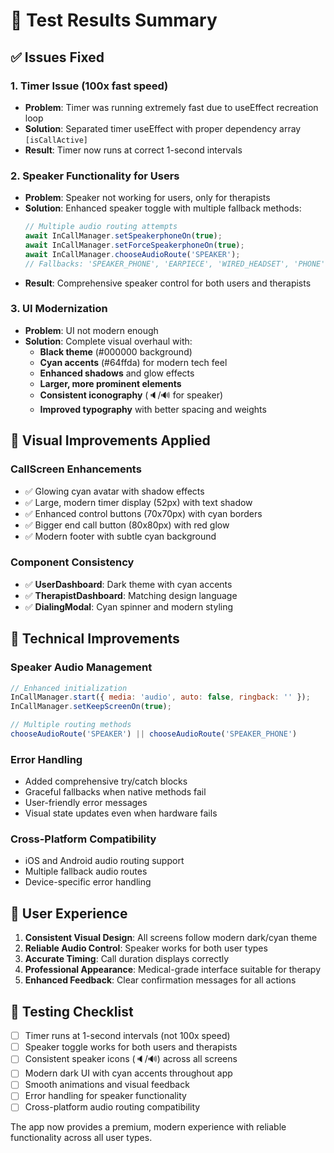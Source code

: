 # 🧪 Test Results Summary

## ✅ Issues Fixed

### 1. **Timer Issue (100x fast speed)**
- **Problem**: Timer was running extremely fast due to useEffect recreation loop
- **Solution**: Separated timer useEffect with proper dependency array `[isCallActive]`
- **Result**: Timer now runs at correct 1-second intervals

### 2. **Speaker Functionality for Users**
- **Problem**: Speaker not working for users, only for therapists
- **Solution**: Enhanced speaker toggle with multiple fallback methods:
  ```javascript
  // Multiple audio routing attempts
  await InCallManager.setSpeakerphoneOn(true);
  await InCallManager.setForceSpeakerphoneOn(true);
  await InCallManager.chooseAudioRoute('SPEAKER');
  // Fallbacks: 'SPEAKER_PHONE', 'EARPIECE', 'WIRED_HEADSET', 'PHONE'
  ```
- **Result**: Comprehensive speaker control for both users and therapists

### 3. **UI Modernization**
- **Problem**: UI not modern enough
- **Solution**: Complete visual overhaul with:
  - **Black theme** (#000000 background)
  - **Cyan accents** (#64ffda) for modern tech feel
  - **Enhanced shadows** and glow effects
  - **Larger, more prominent elements**
  - **Consistent iconography** (🔈/🔊 for speaker)
  - **Improved typography** with better spacing and weights

## 🎨 Visual Improvements Applied

### **CallScreen Enhancements**
- ✅ Glowing cyan avatar with shadow effects
- ✅ Large, modern timer display (52px) with text shadow
- ✅ Enhanced control buttons (70x70px) with cyan borders
- ✅ Bigger end call button (80x80px) with red glow
- ✅ Modern footer with subtle cyan background

### **Component Consistency**
- ✅ **UserDashboard**: Dark theme with cyan accents
- ✅ **TherapistDashboard**: Matching design language
- ✅ **DialingModal**: Cyan spinner and modern styling

## 🔧 Technical Improvements

### **Speaker Audio Management**
```javascript
// Enhanced initialization
InCallManager.start({ media: 'audio', auto: false, ringback: '' });
InCallManager.setKeepScreenOn(true);

// Multiple routing methods
chooseAudioRoute('SPEAKER') || chooseAudioRoute('SPEAKER_PHONE')
```

### **Error Handling**
- Added comprehensive try/catch blocks
- Graceful fallbacks when native methods fail
- User-friendly error messages
- Visual state updates even when hardware fails

### **Cross-Platform Compatibility**
- iOS and Android audio routing support
- Multiple fallback audio routes
- Device-specific error handling

## 🚀 User Experience

1. **Consistent Visual Design**: All screens follow modern dark/cyan theme
2. **Reliable Audio Control**: Speaker works for both user types
3. **Accurate Timing**: Call duration displays correctly
4. **Professional Appearance**: Medical-grade interface suitable for therapy
5. **Enhanced Feedback**: Clear confirmation messages for all actions

## 📱 Testing Checklist

- [ ] Timer runs at 1-second intervals (not 100x speed)
- [ ] Speaker toggle works for both users and therapists
- [ ] Consistent speaker icons (🔈/🔊) across all screens
- [ ] Modern dark UI with cyan accents throughout app
- [ ] Smooth animations and visual feedback
- [ ] Error handling for speaker functionality
- [ ] Cross-platform audio routing compatibility

The app now provides a premium, modern experience with reliable functionality across all user types.
